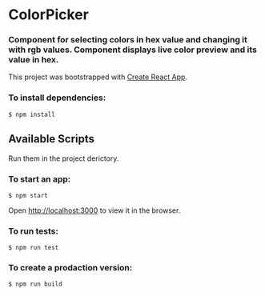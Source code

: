 # ColorPicker
### Component for selecting colors in hex value and changing it with rgb values. Component displays live color preview and its value in hex.

This project was bootstrapped with [Create React App](https://github.com/facebook/create-react-app).

### To install dependencies:
```
$ npm install
```

## Available Scripts
Run them in the project derictory.

### To start an app:
```
$ npm start
```

Open [http://localhost:3000](http://localhost:3000) to view it in the browser.

### To run tests:
```
$ npm run test
```


### To create a prodaction version:
```
$ npm run build
```
